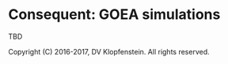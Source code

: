 # Consequent: GOEA simulations    
TBD

Copyright (C) 2016-2017, DV Klopfenstein. All rights reserved.
